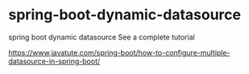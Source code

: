 # spring-boot-dynamic-datasource
spring boot dynamic datasource
See a complete tutorial

https://www.javatute.com/spring-boot/how-to-configure-multiple-datasource-in-spring-boot/
